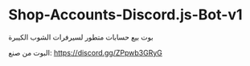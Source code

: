 # Shop-Accounts-Discord.js-Bot-v1
بوت بيع حسابات متطور لسيرفرات الشوب الكيبرة


البوت من صنع: https://discord.gg/ZPpwb3GRyG
